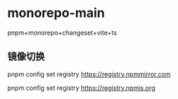 # monorepo-main

pnpm+monorepo+changeset+vite+ts

## 镜像切换

pnpm config set registry https://registry.npmmirror.com

pnpm config set registry https://registry.npmjs.org
